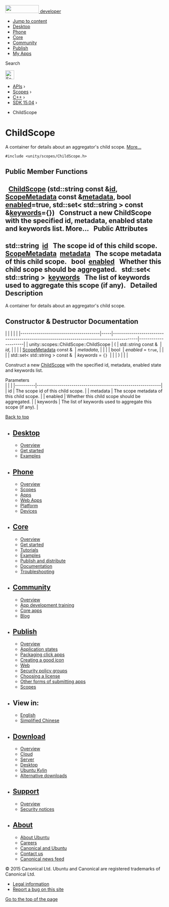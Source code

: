<a href="https://developer.ubuntu.com/" class="logo-ubuntu"><img src="https://developer.ubuntu.com/assets/sites/ubuntu/latest/u/img/logos/logo-ubuntu-orange.svg" width="106" height="25" /> <span>developer</span></a>

-   [Jump to content](index.html#main-content)
-   [Desktop](https://developer.ubuntu.com/en/desktop/)
-   [Phone](https://developer.ubuntu.com/en/phone/)
-   [Core](https://developer.ubuntu.com/core)
-   [Community](https://developer.ubuntu.com/en/community/)
-   [Publish](https://developer.ubuntu.com/en/publish/)
-   [My Apps](https://myapps.developer.ubuntu.com/)

Search

<img src="https://developer.ubuntu.com/assets/sites/ubuntu/latest/u/img/search-white.svg" alt="Search" height="28" />

-   [APIs](../../../../index.html) ›
-   [Scopes](../../../index.html) ›
-   [C++](../../index.html) ›
-   [SDK 15.04](../index.html) ›

<!-- -->

-   ChildScope

ChildScope
==========

A container for details about an aggregator's child scope. [More...](index.html#details)

`#include <unity/scopes/ChildScope.h>`

<span id="pub-methods"></span> Public Member Functions
------------------------------------------------------

 
<a href="index.html#a53d12d33536c16052f7a086e7d71e0de" class="el">ChildScope</a> (std::string const &<a href="index.html#a38d1886c0459736186d6b9be548c75f5" class="el">id</a>, <a href="../unity.scopes.ScopeMetadata/index.html" class="el">ScopeMetadata</a> const &<a href="index.html#aade25bfd5f842dacbfc068d2ede3818e" class="el">metadata</a>, bool <a href="index.html#aec9331d1f603d0a8eb77fafa59e1e829" class="el">enabled</a>=true, std::set&lt; std::string &gt; const &<a href="index.html#a728e308053d201dfb321f2ba49e4cdc8" class="el">keywords</a>={})
 
Construct a new ChildScope with the specified id, metadata, enabled state and keywords list. More...
 
<span id="pub-attribs"></span> Public Attributes
------------------------------------------------

<span id="a38d1886c0459736186d6b9be548c75f5" class="anchor"></span> std::string 
<a href="index.html#a38d1886c0459736186d6b9be548c75f5" class="el">id</a>
 
The scope id of this child scope.
 
<span id="aade25bfd5f842dacbfc068d2ede3818e" class="anchor"></span> <a href="../unity.scopes.ScopeMetadata/index.html" class="el">ScopeMetadata</a> 
<a href="index.html#aade25bfd5f842dacbfc068d2ede3818e" class="el">metadata</a>
 
The scope metadata of this child scope.
 
<span id="aec9331d1f603d0a8eb77fafa59e1e829" class="anchor"></span> bool 
<a href="index.html#aec9331d1f603d0a8eb77fafa59e1e829" class="el">enabled</a>
 
Whether this child scope should be aggregated.
 
<span id="a728e308053d201dfb321f2ba49e4cdc8" class="anchor"></span> std::set&lt; std::string &gt; 
<a href="index.html#a728e308053d201dfb321f2ba49e4cdc8" class="el">keywords</a>
 
The list of keywords used to aggregate this scope (if any).
 
<span id="details"></span>
Detailed Description
--------------------

A container for details about an aggregator's child scope.

Constructor & Destructor Documentation
--------------------------------------

<span id="a53d12d33536c16052f7a086e7d71e0de" class="anchor"></span>
|                                       |     |                                                                                          |                     |
|---------------------------------------|-----|------------------------------------------------------------------------------------------|---------------------|
| unity::scopes::ChildScope::ChildScope | (   | std::string const &                                                                      | *id*,               |
|                                       |     | <a href="../unity.scopes.ScopeMetadata/index.html" class="el">ScopeMetadata</a> const &  | *metadata*,         |
|                                       |     | bool                                                                                     | *enabled* = `true`, |
|                                       |     | std::set&lt; std::string &gt; const &                                                    | *keywords* = `{}`   |
|                                       | )   |                                                                                          |                     |

Construct a new <a href="index.html" class="el" title="A container for details about an aggregator&#39;s child scope. ">ChildScope</a> with the specified id, metadata, enabled state and keywords list.

Parameters  
|          |                                                             |
|----------|-------------------------------------------------------------|
| id       | The scope id of this child scope.                           |
| metadata | The scope metadata of this child scope.                     |
| enabled  | Whether this child scope should be aggregated.              |
| keywords | The list of keywords used to aggregate this scope (if any). |

[Back to top](index.html#)

-   [Desktop](https://developer.ubuntu.com/en/desktop/)
    ---------------------------------------------------

    -   [Overview](https://developer.ubuntu.com/en/desktop/)
    -   [Get started](http://snapcraft.io/?utm_source=developer.ubuntu.com&utm_medium=devportal&utm_term=snaps%20snapcraft%20desktop&utm_content=menu&utm_campaign=duc_snappers)
    -   [Examples](https://github.com/ubuntu/snappy-playpen)

-   [Phone](https://developer.ubuntu.com/en/phone/)
    -----------------------------------------------

    -   [Overview](https://developer.ubuntu.com/en/phone/)
    -   [Scopes](https://developer.ubuntu.com/en/phone/scopes/)
    -   [Apps](https://developer.ubuntu.com/en/phone/apps/)
    -   [Web Apps](https://developer.ubuntu.com/en/phone/web/)
    -   [Platform](https://developer.ubuntu.com/en/phone/platform/)
    -   [Devices](https://developer.ubuntu.com/en/phone/devices/)

-   [Core](https://developer.ubuntu.com/core)
    -----------------------------------------

    -   [Overview](https://developer.ubuntu.com/core)
    -   [Get started](https://developer.ubuntu.com/core/get-started)
    -   [Tutorials](https://developer.ubuntu.com/core/tutorials)
    -   [Examples](https://developer.ubuntu.com/core/examples)
    -   [Publish and distribute](https://developer.ubuntu.com/core/publish-and-distribute)
    -   [Documentation](https://developer.ubuntu.com/core/documentation)
    -   [Troubleshooting](https://developer.ubuntu.com/core/troubleshooting)

-   [Community](https://developer.ubuntu.com/en/community/)
    -------------------------------------------------------

    -   [Overview](https://developer.ubuntu.com/en/community/)
    -   [App development training](https://developer.ubuntu.com/en/community/training/)
    -   [Core apps](https://developer.ubuntu.com/en/community/core-apps/)
    -   [Blog](https://developer.ubuntu.com/en/community/blog/)

-   [Publish](https://developer.ubuntu.com/en/publish/)
    ---------------------------------------------------

    -   [Overview](https://developer.ubuntu.com/en/publish/)
    -   [Application states](https://developer.ubuntu.com/en/publish/application-states/)
    -   [Packaging click apps](https://developer.ubuntu.com/en/publish/packaging-click-apps/)
    -   [Creating a good icon](https://developer.ubuntu.com/en/publish/creating-a-good-icon/)
    -   [Web](https://developer.ubuntu.com/en/publish/web/)
    -   [Security policy groups](https://developer.ubuntu.com/en/publish/security-policy-groups/)
    -   [Choosing a license](https://developer.ubuntu.com/en/publish/choosing-a-license/)
    -   [Other forms of submitting apps](https://developer.ubuntu.com/en/publish/other-forms-of-submitting-apps/)
    -   [Scopes](https://developer.ubuntu.com/en/publish/scopes/)

-   View in:
    --------

    -   [English](index.html "Change to language: English")
    -   [Simplified Chinese](index.html "Change to language: Simplified Chinese")

-   [Download](http://ubuntu.com/download/)
    ---------------------------------------

    -   [Overview](http://ubuntu.com/download)
    -   [Cloud](http://ubuntu.com/download/cloud)
    -   [Server](http://ubuntu.com/download/server)
    -   [Desktop](http://ubuntu.com/download/desktop)
    -   [Ubuntu Kylin](http://ubuntu.com/download/ubuntu-kylin)
    -   [Alternative downloads](http://ubuntu.com/download/alternative-downloads)

-   [Support](http://ubuntu.com/support/)
    -------------------------------------

    -   [Overview](http://ubuntu.com/support)
    -   [Security notices](http://www.ubuntu.com/usn/)

-   [About](http://ubuntu.com/about/)
    ---------------------------------

    -   [About Ubuntu](http://ubuntu.com/about/about-ubuntu)
    -   [Careers](http://www.canonical.com/careers)
    -   [Canonical and Ubuntu](http://ubuntu.com/about/canonical-and-ubuntu)
    -   [Contact us](http://ubuntu.com/about/contact-us)
    -   [Canonical news feed](http://insights.ubuntu.com/feed/)

© 2015 Canonical Ltd. Ubuntu and Canonical are registered trademarks of Canonical Ltd.

-   [Legal information](http://www.ubuntu.com/legal)
-   [Report a bug on this site](https://bugs.launchpad.net/developer-ubuntu-com/)

<span class="accessibility-aid">[Go to the top of the page](index.html#)</span>
